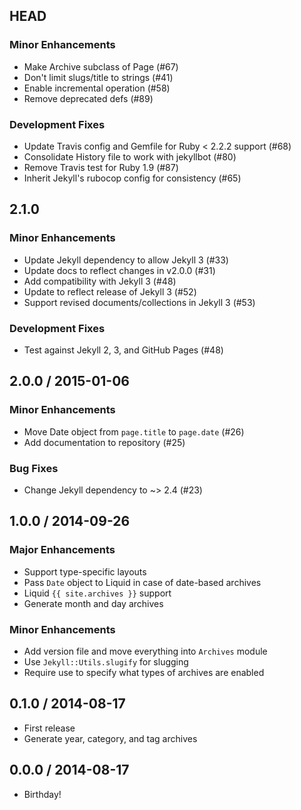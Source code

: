## HEAD

### Minor Enhancements

  * Make Archive subclass of Page (#67)
  * Don't limit slugs/title to strings (#41)
  * Enable incremental operation (#58)
  * Remove deprecated defs (#89)

### Development Fixes

  * Update Travis config and Gemfile for Ruby < 2.2.2 support (#68)
  * Consolidate History file to work with jekyllbot (#80)
  * Remove Travis test for Ruby 1.9 (#87)
  * Inherit Jekyll's rubocop config for consistency (#65)

## 2.1.0

### Minor Enhancements

  * Update Jekyll dependency to allow Jekyll 3 (#33)
  * Update docs to reflect changes in v2.0.0 (#31)
  * Add compatibility with Jekyll 3 (#48)
  * Update to reflect release of Jekyll 3 (#52)
  * Support revised documents/collections in Jekyll 3 (#53)

### Development Fixes

  * Test against Jekyll 2, 3, and GitHub Pages (#48)

## 2.0.0 / 2015-01-06

### Minor Enhancements

  * Move Date object from `page.title` to `page.date` (#26)
  * Add documentation to repository (#25)

### Bug Fixes

  * Change Jekyll dependency to ~> 2.4 (#23)

## 1.0.0 / 2014-09-26

### Major Enhancements

  * Support type-specific layouts
  * Pass `Date` object to Liquid in case of date-based archives
  * Liquid `{{ site.archives }}` support
  * Generate month and day archives

### Minor Enhancements

  * Add version file and move everything into `Archives` module
  * Use `Jekyll::Utils.slugify` for slugging
  * Require use to specify what types of archives are enabled

## 0.1.0 / 2014-08-17

  * First release
  * Generate year, category, and tag archives

## 0.0.0 / 2014-08-17

  * Birthday!
